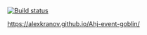 [![Build status](https://ci.appveyor.com/api/projects/status/7nmfaao4dyvh0qqn?svg=true)](https://ci.appveyor.com/project/AlexKranov/ahj-event-goblin)

https://alexkranov.github.io/Ahj-event-goblin/